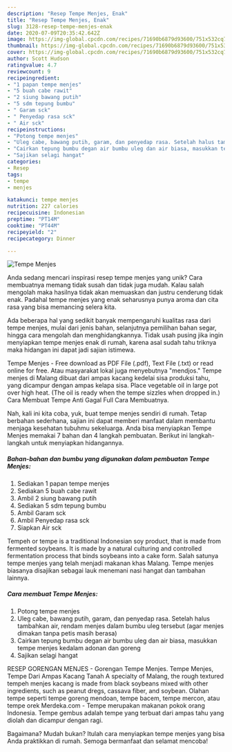 ```yaml
---
description: "Resep Tempe Menjes, Enak"
title: "Resep Tempe Menjes, Enak"
slug: 3128-resep-tempe-menjes-enak
date: 2020-07-09T20:35:42.642Z
image: https://img-global.cpcdn.com/recipes/71690b6879d93600/751x532cq70/tempe-menjes-foto-resep-utama.jpg
thumbnail: https://img-global.cpcdn.com/recipes/71690b6879d93600/751x532cq70/tempe-menjes-foto-resep-utama.jpg
cover: https://img-global.cpcdn.com/recipes/71690b6879d93600/751x532cq70/tempe-menjes-foto-resep-utama.jpg
author: Scott Hudson
ratingvalue: 4.7
reviewcount: 9
recipeingredient:
- "1 papan tempe menjes"
- "5 buah cabe rawit"
- "2 siung bawang putih"
- "5 sdm tepung bumbu"
- " Garam sck"
- " Penyedap rasa sck"
- " Air sck"
recipeinstructions:
- "Potong tempe menjes"
- "Uleg cabe, bawang putih, garam, dan penyedap rasa. Setelah halus tambahkan air, rendam menjes dalam bumbu uleg tersebut (agar menjes dimakan tanpa petis masih berasa)"
- "Cairkan tepung bumbu degan air bumbu uleg dan air biasa, masukkan tempe menjes kedalam adonan dan goreng"
- "Sajikan selagi hangat"
categories:
- Resep
tags:
- tempe
- menjes

katakunci: tempe menjes 
nutrition: 227 calories
recipecuisine: Indonesian
preptime: "PT14M"
cooktime: "PT44M"
recipeyield: "2"
recipecategory: Dinner

---
```



![Tempe Menjes](https://img-global.cpcdn.com/recipes/71690b6879d93600/751x532cq70/tempe-menjes-foto-resep-utama.jpg)

Anda sedang mencari inspirasi resep tempe menjes yang unik? Cara membuatnya memang tidak susah dan tidak juga mudah. Kalau salah mengolah maka hasilnya tidak akan memuaskan dan justru cenderung tidak enak. Padahal tempe menjes yang enak seharusnya punya aroma dan cita rasa yang bisa memancing selera kita.

Ada beberapa hal yang sedikit banyak mempengaruhi kualitas rasa dari tempe menjes, mulai dari jenis bahan, selanjutnya pemilihan bahan segar, hingga cara mengolah dan menghidangkannya. Tidak usah pusing jika ingin menyiapkan tempe menjes enak di rumah, karena asal sudah tahu triknya maka hidangan ini dapat jadi sajian istimewa.

Tempe Menjes - Free download as PDF File (.pdf), Text File (.txt) or read online for free. Atau masyarakat lokal juga menyebutnya &#34;mendjos.&#34; Tempe menjes di Malang dibuat dari ampas kacang kedelai sisa produksi tahu, yang dicampur dengan ampas kelapa sisa. Place vegetable oil in large pot over high heat. (The oil is ready when the tempe sizzles when dropped in.) Cara Membuat Tempe Anti Gagal Full Cara Membuatnya.


Nah, kali ini kita coba, yuk, buat tempe menjes sendiri di rumah. Tetap berbahan sederhana, sajian ini dapat memberi manfaat dalam membantu menjaga kesehatan tubuhmu sekeluarga. Anda bisa menyiapkan Tempe Menjes memakai 7 bahan dan 4 langkah pembuatan. Berikut ini langkah-langkah untuk menyiapkan hidangannya.

<!--inarticleads1-->

##### Bahan-bahan dan bumbu yang digunakan dalam pembuatan Tempe Menjes:

1. Sediakan 1 papan tempe menjes
1. Sediakan 5 buah cabe rawit
1. Ambil 2 siung bawang putih
1. Sediakan 5 sdm tepung bumbu
1. Ambil  Garam sck
1. Ambil  Penyedap rasa sck
1. Siapkan  Air sck


Tempeh or tempe is a traditional Indonesian soy product, that is made from fermented soybeans. It is made by a natural culturing and controlled fermentation process that binds soybeans into a cake form. Salah satunya tempe menjes yang telah menjadi makanan khas Malang. Tempe menjes biasanya disajikan sebagai lauk menemani nasi hangat dan tambahan lainnya. 

<!--inarticleads2-->

##### Cara membuat Tempe Menjes:

1. Potong tempe menjes
1. Uleg cabe, bawang putih, garam, dan penyedap rasa. Setelah halus tambahkan air, rendam menjes dalam bumbu uleg tersebut (agar menjes dimakan tanpa petis masih berasa)
1. Cairkan tepung bumbu degan air bumbu uleg dan air biasa, masukkan tempe menjes kedalam adonan dan goreng
1. Sajikan selagi hangat


RESEP GORENGAN MENJES - Gorengan Tempe Menjes. Tempe Menjes, Tempe Dari Ampas Kacang Tanah A specialty of Malang, the rough textured tempeh menjes kacang is made from black soybeans mixed with other ingredients, such as peanut dregs, cassava fiber, and soybean. Olahan tempe seperti tempe goreng mendoan, tempe bacem, tempe mercon, atau tempe orek Merdeka.com - Tempe merupakan makanan pokok orang Indonesia. Tempe gembus adalah tempe yang terbuat dari ampas tahu yang diolah dan dicampur dengan ragi. 

Bagaimana? Mudah bukan? Itulah cara menyiapkan tempe menjes yang bisa Anda praktikkan di rumah. Semoga bermanfaat dan selamat mencoba!
